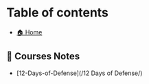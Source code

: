# Table of contents

- [🏠 Home](index.md)

## 📝 Courses Notes

- [12-Days-of-Defense](/12 Days of Defense/)
